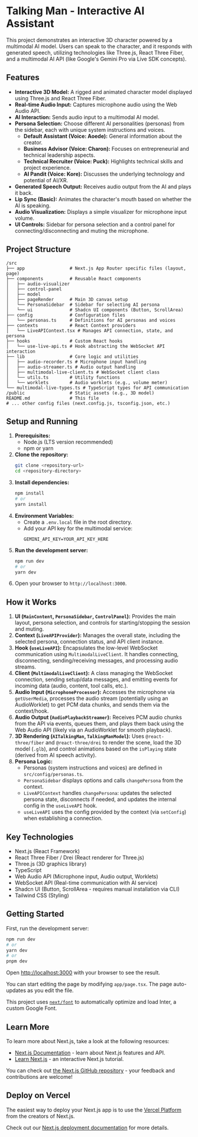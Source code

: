 # Talking Man - Interactive AI Assistant

This project demonstrates an interactive 3D character powered by a multimodal AI model. Users can speak to the character, and it responds with generated speech, utilizing technologies like Three.js, React Three Fiber, and a multimodal AI API (like Google's Gemini Pro via Live SDK concepts).

## Features

*   **Interactive 3D Model:** A rigged and animated character model displayed using Three.js and React Three Fiber.
*   **Real-time Audio Input:** Captures microphone audio using the Web Audio API.
*   **AI Interaction:** Sends audio input to a multimodal AI model.
*   **Persona Selection:** Choose different AI personalities (personas) from the sidebar, each with unique system instructions and voices.
    *   **Default Assistant (Voice: Aoede):** General information about the creator.
    *   **Business Advisor (Voice: Charon):** Focuses on entrepreneurial and technical leadership aspects.
    *   **Technical Recruiter (Voice: Puck):** Highlights technical skills and project experience.
    *   **AI Pandit (Voice: Kore):** Discusses the underlying technology and potential of AI/XR.
*   **Generated Speech Output:** Receives audio output from the AI and plays it back.
*   **Lip Sync (Basic):** Animates the character's mouth based on whether the AI is speaking.
*   **Audio Visualization:** Displays a simple visualizer for microphone input volume.
*   **UI Controls:** Sidebar for persona selection and a control panel for connecting/disconnecting and muting the microphone.

## Project Structure

```
/src
├── app                 # Next.js App Router specific files (layout, page)
├── components          # Reusable React components
│   ├── audio-visualizer
│   ├── control-panel
│   ├── model
│   ├── pageRender      # Main 3D canvas setup
│   └── PersonaSidebar  # Sidebar for selecting AI persona
│   └── ui              # Shadcn UI components (Button, ScrollArea)
├── config              # Configuration files
│   └── personas.ts     # Definitions for AI personas and voices
├── contexts            # React Context providers
│   └── LiveAPIContext.tsx # Manages API connection, state, and persona
├── hooks               # Custom React hooks
│   └── use-live-api.ts # Hook abstracting the WebSocket API interaction
├── lib                 # Core logic and utilities
│   ├── audio-recorder.ts # Microphone input handling
│   ├── audio-streamer.ts # Audio output handling
│   ├── multimodal-live-client.ts # WebSocket client class
│   └── utils.ts        # Utility functions
│   └── worklets        # Audio worklets (e.g., volume meter)
└── multimodal-live-types.ts # TypeScript types for API communication
/public                 # Static assets (e.g., 3D model)
README.md               # This file
# ... other config files (next.config.js, tsconfig.json, etc.)
```

## Setup and Running

1.  **Prerequisites:**
    *   Node.js (LTS version recommended)
    *   npm or yarn
2.  **Clone the repository:**
    ```bash
    git clone <repository-url>
    cd <repository-directory>
    ```
3.  **Install dependencies:**
    ```bash
    npm install
    # or
    yarn install
    ```
4.  **Environment Variables:**
    *   Create a `.env.local` file in the root directory.
    *   Add your API key for the multimodal service:
        ```
        GEMINI_API_KEY=YOUR_API_KEY_HERE
        ```
5.  **Run the development server:**
    ```bash
    npm run dev
    # or
    yarn dev
    ```
6.  Open your browser to `http://localhost:3000`.

## How it Works

1.  **UI (`MainContent`, `PersonaSidebar`, `ControlPanel`):** Provides the main layout, persona selection, and controls for starting/stopping the session and muting.
2.  **Context (`LiveAPIProvider`):** Manages the overall state, including the selected persona, connection status, and API client instance.
3.  **Hook (`useLiveAPI`):** Encapsulates the low-level WebSocket communication using `MultimodalLiveClient`. It handles connecting, disconnecting, sending/receiving messages, and processing audio streams.
4.  **Client (`MultimodalLiveClient`):** A class managing the WebSocket connection, sending setup/data messages, and emitting events for incoming data (audio, content, tool calls, etc.).
5.  **Audio Input (`MicrophoneProcessor`):** Accesses the microphone via `getUserMedia`, processes the audio stream (potentially using an AudioWorklet) to get PCM data chunks, and sends them via the context/hook.
6.  **Audio Output (`AudioPlaybackStreamer`):** Receives PCM audio chunks from the API via events, queues them, and plays them back using the Web Audio API (likely via an AudioWorklet for smooth playback).
7.  **3D Rendering (`AITalkingMan`, `TalkingManModel`):** Uses `@react-three/fiber` and `@react-three/drei` to render the scene, load the 3D model (`.glb`), and control animations based on the `isPlaying` state (derived from AI speech activity).
8.  **Persona Logic:**
    *   Personas (system instructions and voices) are defined in `src/config/personas.ts`.
    *   `PersonaSidebar` displays options and calls `changePersona` from the context.
    *   `LiveAPIContext` handles `changePersona`: updates the selected persona state, disconnects if needed, and updates the internal config in the `useLiveAPI` hook.
    *   `useLiveAPI` uses the config provided by the context (via `setConfig`) when establishing a connection.

## Key Technologies

*   Next.js (React Framework)
*   React Three Fiber / Drei (React renderer for Three.js)
*   Three.js (3D graphics library)
*   TypeScript
*   Web Audio API (Microphone input, Audio output, Worklets)
*   WebSocket API (Real-time communication with AI service)
*   Shadcn UI (Button, ScrollArea - requires manual installation via CLI)
*   Tailwind CSS (Styling)

## Getting Started

First, run the development server:

```bash
npm run dev
# or
yarn dev
# or
pnpm dev
```

Open [http://localhost:3000](http://localhost:3000) with your browser to see the result.

You can start editing the page by modifying `app/page.tsx`. The page auto-updates as you edit the file.

This project uses [`next/font`](https://nextjs.org/docs/basic-features/font-optimization) to automatically optimize and load Inter, a custom Google Font.

## Learn More

To learn more about Next.js, take a look at the following resources:

- [Next.js Documentation](https://nextjs.org/docs) - learn about Next.js features and API.
- [Learn Next.js](https://nextjs.org/learn) - an interactive Next.js tutorial.

You can check out [the Next.js GitHub repository](https://github.com/vercel/next.js/) - your feedback and contributions are welcome!

## Deploy on Vercel

The easiest way to deploy your Next.js app is to use the [Vercel Platform](https://vercel.com/new?utm_medium=default-template&filter=next.js&utm_source=create-next-app&utm_campaign=create-next-app-readme) from the creators of Next.js.

Check out our [Next.js deployment documentation](https://nextjs.org/docs/deployment) for more details.
